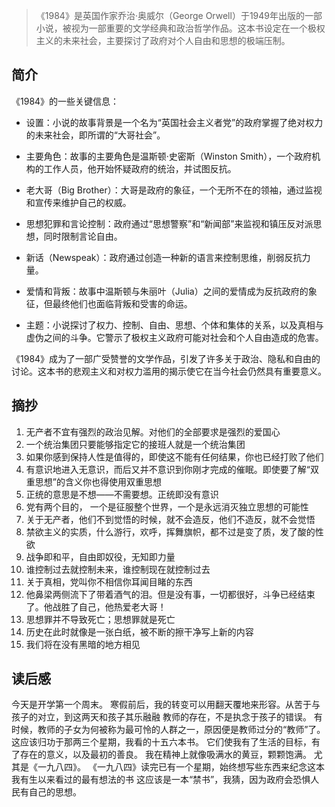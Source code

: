 > 《1984》是英国作家乔治·奥威尔（George Orwell）于1949年出版的一部小说，被视为一部重要的文学经典和政治哲学作品。这本书设定在一个极权主义的未来社会，主要探讨了政府对个人自由和思想的极端压制。


## 简介
《1984》的一些关键信息：

- 设置：小说的故事背景是一个名为“英国社会主义者党”的政府掌握了绝对权力的未来社会，即所谓的“大哥社会”。

- 主要角色：故事的主要角色是温斯顿·史密斯（Winston Smith），一个政府机构的工作人员，他开始怀疑政府的统治，并试图反抗。

- 老大哥（Big Brother）：大哥是政府的象征，一个无所不在的领袖，通过监视和宣传来维护自己的权威。

- 思想犯罪和言论控制：政府通过“思想警察”和“新闻部”来监视和镇压反对派思想，同时限制言论自由。

- 新话（Newspeak）：政府通过创造一种新的语言来控制思维，削弱反抗力量。

- 爱情和背叛：故事中温斯顿与朱丽叶（Julia）之间的爱情成为反抗政府的象征，但最终他们也面临背叛和受害的命运。

- 主题：小说探讨了权力、控制、自由、思想、个体和集体的关系，以及真相与虚伪之间的斗争。它警示了极权主义政府可能对社会和个人自由造成的危害。

《1984》成为了一部广受赞誉的文学作品，引发了许多关于政治、隐私和自由的讨论。这本书的悲观主义和对权力滥用的揭示使它在当今社会仍然具有重要意义。

## 摘抄

1. 无产者不宜有强烈的政治见解。对他们的全部要求是强烈的爱国心
2. 一个统治集团只要能够指定它的接班人就是一个统治集团
3. 如果你感到保持人性是值得的，即使这不能有任何结果，你也已经打败了他们
4. 有意识地进入无意识，而后又并不意识到你刚才完成的催眠。即使要了解“双重思想”的含义你也得使用双重思想
5. 正统的意思是不想——不需要想。正统即没有意识
6. 党有两个目的， 一个是征服整个世界，一个是永远消灭独立思想的可能性
7. 关于无产者，他们不到觉悟的时候，就不会造反，他们不造反，就不会觉悟
8. 禁欲主义的实质，什么游行，欢呼，挥舞旗帜，都不过是变了质，发了酸的性欲
9. 战争即和平，自由即奴役，无知即力量
10. 谁控制过去就控制未来，谁控制现在就控制过去
11. 关于真相，党叫你不相信你耳闻目睹的东西
12. 他鼻梁两侧流下了带着酒气的泪。但是没有事，一切都很好，斗争已经结束了。他战胜了自己，他热爱老大哥！
13. 思想罪并不导致死亡；思想罪就是死亡
14. 历史在此时就像是一张白纸，被不断的擦干净写上新的内容
15. 我们将在没有黑暗的地方相见

## 读后感
今天是开学第一个周末。
寒假前后，我的转变可以用翻天覆地来形容。从苦于与孩子的对立，到这两天和孩子其乐融融
教师的存在，不是执念于孩子的错误。
有时候，教师的子女为何被称为最可怜的人群之一，原因便是教师过分的“教师”了。
这应该归功于那两三个星期，我看的十五六本书。
它们使我有了生活的目标，有了存在的意义，以及最初的善良。
我在精神上就像吸满水的黄豆，颗颗饱满。
尤其是《一九八四》。
《一九八四》读完已有一个星期，始终想写些东西来纪念这本我有生以来看过的最有想法的书
这应该是一本“禁书”，我猜，因为政府会恐惧人民有自己的思想。
